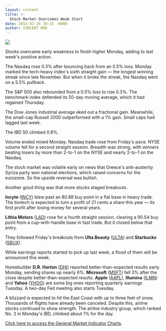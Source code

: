 ```yaml
---
layout: content
title: >-
  Stock Market Overcomes Weak Start
date: 2015-01-26 19:15 -0800
author: VINCENT MAO
---
```






![](https://www.investors.com/wp-content/uploads/ibd-migrated-images/MPv_150127_635578817420738224.png)









Stocks overcame early weakness to finish higher Monday, adding to last week's positive action.

  

The Nasdaq rose 0.3% after bouncing back from an 0.5% loss. Monday marked the tech-heavy index's sixth straight gain — the longest winning streak since late November. But when it broke the streak, the Nasdaq went on a 5.5% pullback.

  

The S&P 500 also rebounded from a 0.5% loss to rise 0.3%. The benchmark index defended its 50-day moving average, which it had regained Thursday.

  

The Dow Jones industrial average eked out a fractional gain. Meanwhile, the small-cap Russell 2000 outperformed with a 1% gain. Small caps had lagged last week.

  

The IBD 50 climbed 0.8%.

  

Volume ended mixed Monday. Nasdaq trade rose from Friday's pace. NYSE volume fell for a second straight session. Breadth was strong, with winners beating losers by more than 2-to-1 on the NYSE and nearly 2-to-1 on the Nasdaq.

  

The stock market was volatile early on news that Greece's anti-austerity Syriza party won national elections, which raised concerns for the eurozone. So the upside reversal was bullish.

  

Another good thing was that more stocks staged breakouts.

  

**Incyte** ([INCY](https://research.investors.com/quote.aspx?symbol=INCY)) blew past an 80.88 buy point in a flat base in heavy trade. The biotech is expected to turn a profit of 21 cents a share this year — its first profit after losing money for several years.

  

**Lithia Motors** ([LAD](https://research.investors.com/quote.aspx?symbol=LAD)) rose for a fourth straight session, clearing a 90.54 buy point from a cup-with-handle base in fast trade. But it closed below that entry.

  

They followed Friday's breakouts from **Ulta Beauty** ([ULTA](https://research.investors.com/quote.aspx?symbol=ULTA)) and **Starbucks** ([SBUX](https://research.investors.com/quote.aspx?symbol=SBUX)).

  

While earnings reports started to pick up last week, a flood of them will be announced this week.

  

Homebuilder **D.R. Horton** ([DHI](https://research.investors.com/quote.aspx?symbol=DHI)) reported better-than-expected results early Monday, sending shares up nearly 6%. **Microsoft** ([MSFT](https://research.investors.com/quote.aspx?symbol=MSFT)) fell 3% after the close despite better-than-expected results. **Apple** ([AAPL](https://research.investors.com/quote.aspx?symbol=AAPL)), **Illumina** ([ILMN](https://research.investors.com/quote.aspx?symbol=ILMN)) and **Yahoo** ([YHOO](https://research.investors.com/quote.aspx?symbol=YHOO)) are some big ones reporting quarterly earnings Tuesday. A two-day Fed meeting also starts Tuesday.

  

A blizzard is expected to hit the East Coast with up to three feet of snow. Thousands of flights have already been canceled. Despite this, airline stocks continued to show strength. The airline industry group, which ranked No. 2 in Monday's IBD, climbed about 1% for the day.


[Click here to access the General Market Indicator Charts](https://www.investors.com/pdf/GMI_012715.pdf).




